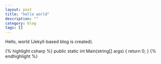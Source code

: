 ```yaml
---
layout: post
title: "hello world"
description: ""
category: blog
tags: []
---
```


Hello, world (Jekyll-based blog is created).

{% highlight csharp %}
public static int Main(string[] args)
{
	return 0;
}
{% endhighlight %}
